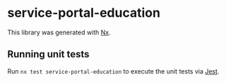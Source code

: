 # service-portal-education

This library was generated with [Nx](https://nx.dev).

## Running unit tests

Run `nx test service-portal-education` to execute the unit tests via [Jest](https://jestjs.io).
